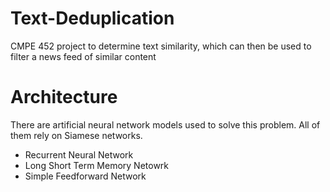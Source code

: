 # Text-Deduplication
CMPE 452 project to determine text similarity, which can then be used to filter a news feed of similar content

# Architecture
There are artificial neural network models used to solve this problem. All of them rely on Siamese networks.

- Recurrent Neural Network
- Long Short Term Memory Netowrk
- Simple Feedforward Network
